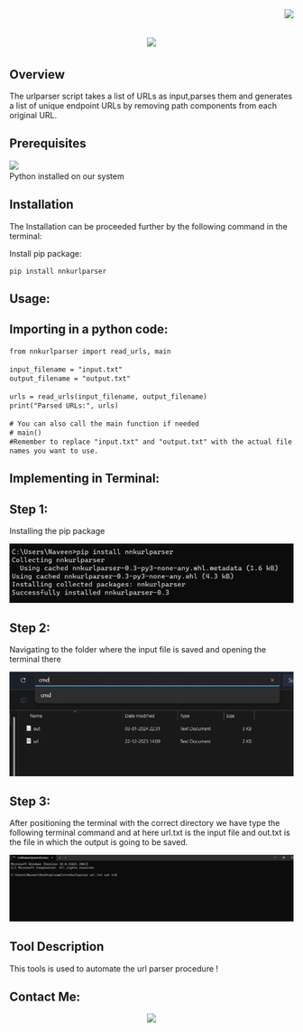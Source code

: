 <img align="right" src="https://visitor-badge.laobi.icu/badge?page_id=Rnaveennithyakalyan.nnkurlparser" />
<h1 align="center">
    <img src="https://readme-typing-svg.herokuapp.com/?font=Righteous&size=35&center=true&vCenter=true&width=500&height=70&duration=4000&lines=nnkurlparser;" />
</h1>


## Overview
The urlparser script takes a list of URLs as input,parses them and generates a list of unique endpoint URLs by removing path components from each original URL.

## Prerequisites
<div align="left">
    <a href="https://skillicons.dev">
        <img src="https://skillicons.dev/icons?i=python" />
    </a>
</div>    
Python installed on our system

## Installation
The Installation can be proceeded further by the following command in the terminal:

Install pip package:

````
pip install nnkurlparser
````
## Usage:
## Importing in a python code:
````
from nnkurlparser import read_urls, main

input_filename = "input.txt"
output_filename = "output.txt"

urls = read_urls(input_filename, output_filename)
print("Parsed URLs:", urls)

# You can also call the main function if needed
# main()
#Remember to replace "input.txt" and "output.txt" with the actual file names you want to use.

````
<h2 align="left">Implementing in Terminal:</h2>
<h2 align="left">Step 1:</h2>
Installing the pip package


![](screenshots/1.png)
<h2 align="left">Step 2:</h2>
Navigating to the folder where the input file is saved and opening the terminal there


![](screenshots/2.png)
<h2 align="left">Step 3:</h2>
After positioning the terminal with the correct directory we have type the following terminal command and at here url.txt is the input file and out.txt is the file in which the output is going to be saved.



![](screenshots/4.png)
## Tool Description
This tools is used to automate the url parser procedure !

## Contact Me:
<div align="center"> 
  
  <a href="https://www.linkedin.com/in/r-naveen-nithya-kalyan-5474bb1b7">
    <img src="https://img.shields.io/badge/LinkedIn-0077B5?style=for-the-badge&logo=linkedin&logoColor=white" />
  </a>
</div>



 
